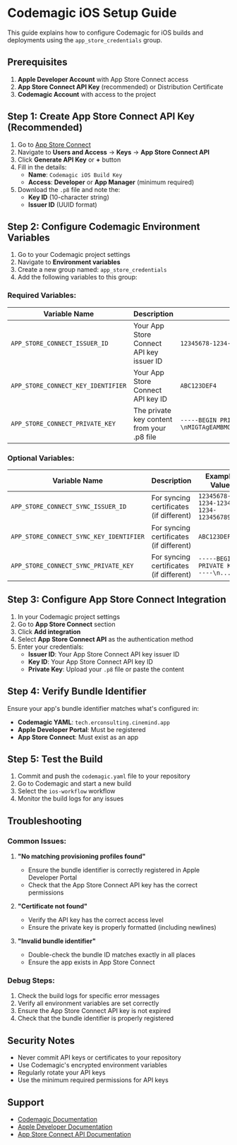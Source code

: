 # Codemagic iOS Setup Guide

This guide explains how to configure Codemagic for iOS builds and deployments using the `app_store_credentials` group.

## Prerequisites

1. **Apple Developer Account** with App Store Connect access
2. **App Store Connect API Key** (recommended) or Distribution Certificate
3. **Codemagic Account** with access to the project

## Step 1: Create App Store Connect API Key (Recommended)

1. Go to [App Store Connect](https://appstoreconnect.apple.com/)
2. Navigate to **Users and Access** → **Keys** → **App Store Connect API**
3. Click **Generate API Key** or **+** button
4. Fill in the details:
   - **Name**: `Codemagic iOS Build Key`
   - **Access**: **Developer** or **App Manager** (minimum required)
5. Download the `.p8` file and note the:
   - **Key ID** (10-character string)
   - **Issuer ID** (UUID format)

## Step 2: Configure Codemagic Environment Variables

1. Go to your Codemagic project settings
2. Navigate to **Environment variables**
3. Create a new group named: `app_store_credentials`
4. Add the following variables to this group:

### Required Variables:

| Variable Name | Description | Example Value |
|---------------|-------------|---------------|
| `APP_STORE_CONNECT_ISSUER_ID` | Your App Store Connect API key issuer ID | `12345678-1234-1234-1234-123456789012` |
| `APP_STORE_CONNECT_KEY_IDENTIFIER` | Your App Store Connect API key ID | `ABC123DEF4` |
| `APP_STORE_CONNECT_PRIVATE_KEY` | The private key content from your .p8 file | `-----BEGIN PRIVATE KEY-----\nMIGTAgEAMBMGByqGSM49AgEGCCqGSM49AwEHBHkwdwIBAQQg...` |

### Optional Variables:

| Variable Name | Description | Example Value |
|---------------|-------------|---------------|
| `APP_STORE_CONNECT_SYNC_ISSUER_ID` | For syncing certificates (if different) | `12345678-1234-1234-1234-123456789012` |
| `APP_STORE_CONNECT_SYNC_KEY_IDENTIFIER` | For syncing certificates (if different) | `ABC123DEF4` |
| `APP_STORE_CONNECT_SYNC_PRIVATE_KEY` | For syncing certificates (if different) | `-----BEGIN PRIVATE KEY-----\n...` |

## Step 3: Configure App Store Connect Integration

1. In your Codemagic project settings
2. Go to **App Store Connect** section
3. Click **Add integration**
4. Select **App Store Connect API** as the authentication method
5. Enter your credentials:
   - **Issuer ID**: Your App Store Connect API key issuer ID
   - **Key ID**: Your App Store Connect API key ID
   - **Private Key**: Upload your `.p8` file or paste the content

## Step 4: Verify Bundle Identifier

Ensure your app's bundle identifier matches what's configured in:
- **Codemagic YAML**: `tech.erconsulting.cinemind.app`
- **Apple Developer Portal**: Must be registered
- **App Store Connect**: Must exist as an app

## Step 5: Test the Build

1. Commit and push the `codemagic.yaml` file to your repository
2. Go to Codemagic and start a new build
3. Select the `ios-workflow` workflow
4. Monitor the build logs for any issues

## Troubleshooting

### Common Issues:

1. **"No matching provisioning profiles found"**
   - Ensure the bundle identifier is correctly registered in Apple Developer Portal
   - Check that the App Store Connect API key has the correct permissions

2. **"Certificate not found"**
   - Verify the API key has the correct access level
   - Ensure the private key is properly formatted (including newlines)

3. **"Invalid bundle identifier"**
   - Double-check the bundle ID matches exactly in all places
   - Ensure the app exists in App Store Connect

### Debug Steps:

1. Check the build logs for specific error messages
2. Verify all environment variables are set correctly
3. Ensure the App Store Connect API key is not expired
4. Check that the bundle identifier is properly registered

## Security Notes

- Never commit API keys or certificates to your repository
- Use Codemagic's encrypted environment variables
- Regularly rotate your API keys
- Use the minimum required permissions for API keys

## Support

- [Codemagic Documentation](https://docs.codemagic.io/)
- [Apple Developer Documentation](https://developer.apple.com/documentation/)
- [App Store Connect API Documentation](https://developer.apple.com/documentation/appstoreconnectapi)

